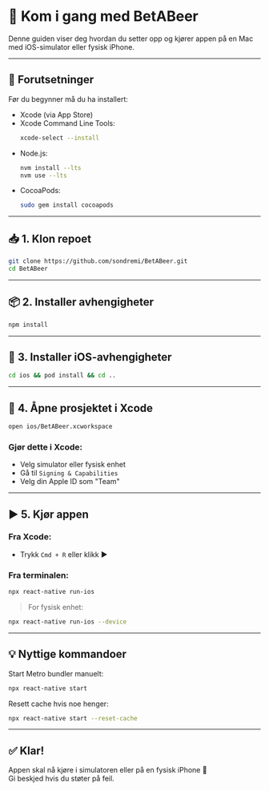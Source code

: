 # 🚀 Kom i gang med BetABeer

Denne guiden viser deg hvordan du setter opp og kjører appen på en Mac med iOS-simulator eller fysisk iPhone.

---

## 🔧 Forutsetninger

Før du begynner må du ha installert:

- Xcode (via App Store)
- Xcode Command Line Tools:
  ```bash
  xcode-select --install
  ```
- Node.js:
  ```bash
  nvm install --lts
  nvm use --lts
  ```
- CocoaPods:
  ```bash
  sudo gem install cocoapods
  ```

---

## 📥 1. Klon repoet

```bash
git clone https://github.com/sondremi/BetABeer.git
cd BetABeer
```

---

## 📦 2. Installer avhengigheter

```bash
npm install
```

---

## 🍎 3. Installer iOS-avhengigheter

```bash
cd ios && pod install && cd ..
```

---

## 🧠 4. Åpne prosjektet i Xcode

```bash
open ios/BetABeer.xcworkspace
```

### Gjør dette i Xcode:

- Velg simulator eller fysisk enhet
- Gå til `Signing & Capabilities`
- Velg din Apple ID som "Team"

---

## ▶️ 5. Kjør appen

### Fra Xcode:
- Trykk `Cmd + R` eller klikk ▶️

### Fra terminalen:
```bash
npx react-native run-ios
```

> For fysisk enhet:
```bash
npx react-native run-ios --device
```

---

## 💡 Nyttige kommandoer

Start Metro bundler manuelt:
```bash
npx react-native start
```

Resett cache hvis noe henger:
```bash
npx react-native start --reset-cache
```

---

## ✅ Klar!

Appen skal nå kjøre i simulatoren eller på en fysisk iPhone 🎉  
Gi beskjed hvis du støter på feil.

